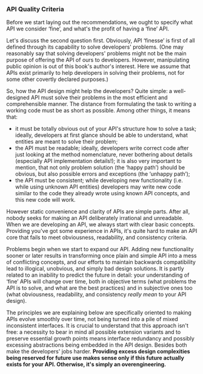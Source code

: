 ### API Quality Criteria

Before we start laying out the recommendations, we ought to specify what API we consider ‘fine’, and what's the profit of having a ‘fine’ API.

Let's discuss the second question first. Obviously, API ‘finesse’ is first of all defined through its capability to solve developers' problems. (One may reasonably say that solving developers' problems might not be the main purpose of offering the API of ours to developers. However, manipulating public opinion is out of this book's author's interest. Here we assume that APIs exist primarily to help developers in solving their problems, not for some other covertly declared purposes.)

So, how the API design might help the developers? Quite simple: a well-designed API must solve their problems in the most efficient and comprehensible manner. The distance from formulating the task to writing a working code must be as short as possible. Among other things, it means that:
  * it must be totally obvious out of your API's structure how to solve a task; ideally, developers at first glance should be able to understand, what entities are meant to solve their problem;
  * the API must be readable; ideally, developers write correct code after just looking at the method nomenclature, never bothering about details (especially API implementation details!); it is also very important to mention, that not only problem solution (the ‘happy path’) should be obvious, but also possible errors and exceptions (the ‘unhappy path’);
  * the API must be consistent; while developing new functionality (i.e. while using unknown API entities) developers may write new code similar to the code they already wrote using known API concepts, and this new code will work.

However static convenience and clarity of APIs are simple parts. After all, nobody seeks for making an API deliberately irrational and unreadable. When we are developing an API, we always start with clear basic concepts. Providing you've got some experience in APIs, it's quite hard to make an API core that fails to meet obviousness, readability, and consistency criteria.

Problems begin when we start to expand our API. Adding new functionality sooner or later results in transforming once plain and simple API into a mess of conflicting concepts, and our efforts to maintain backwards compatibility lead to illogical, unobvious, and simply bad design solutions. It is partly related to an inability to predict the future in detail: your understanding of ‘fine’ APIs will change over time, both in objective terms (what problems the API is to solve, and what are the best practices) and in subjective ones too (what obviousness, readability, and consistency *really mean* to your API design).

The principles we are explaining below are specifically oriented to making APIs evolve smoothly over time, not being turned into a pile of mixed inconsistent interfaces. It is crucial to understand that this approach isn't free: a necessity to bear in mind all possible extension variants and to preserve essential growth points means interface redundancy and possibly excessing abstractions being embedded in the API design. Besides both make the developers' jobs harder. **Providing excess design complexities being reserved for future use makes sense only if this future actually exists for your API. Otherwise, it's simply an overengineering.**
